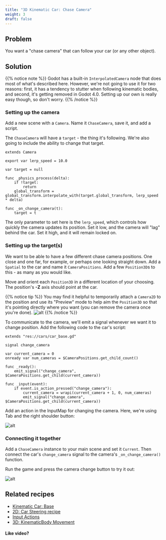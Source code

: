 ```yaml
---
title: "3D Kinematic Car: Chase Camera"
weight: 3
draft: false
---
```


## Problem

You want a "chase camera" that can follow your car (or any other object).

## Solution

{{% notice note %}}
Godot has a built-in `InterpolatedCamera` node that does most of what's described here. However, we're not going to use it for two reasons: first, it has a tendency to stutter when following kinematic bodies, and second, it's getting removed in Godot 4.0. Setting up our own is really easy though, so don't worry. <i class='far fa-smile-beam'></i>
{{% /notice %}}

### Setting up the camera

Add a new scene with a `Camera`. Name it `ChaseCamera`, save it, and add a script.

The `ChaseCamera` will have a `target` - the thing it's following. We're also going to include the ability to change that target.

```gdscript
extends Camera

export var lerp_speed = 10.0

var target = null

func _physics_process(delta):
    if !target:
        return
    global_transform = global_transform.interpolate_with(target.global_transform, lerp_speed * delta)

func _on_change_camera(t):
    target = t
```

The only parameter to set here is the `lerp_speed`, which controls how quickly the camera updates its position. Set it low, and the camera will "lag" behind the car. Set it high, and it will remain locked on.

### Setting up the target(s)

We want to be able to have a few different chase camera positions. One close and one far, for example, or perhaps one looking straight down. Add a `Spatial` to the car and name it `CameraPositions`. Add a few `Position3D`s to this - as many as you would like.

Move and orient each `Position3D` in a different location of your choosing. The position's **-Z** axis should point at the car.

{{% notice tip %}}
You may find it helpful to temporarily attach a `Camera2D` to the position and use its "Preview" mode to help aim the `Position3D` so that it's pointing directly where you want (you can remove the camera once you're done).
![alt](/godot_recipes/img/3d_car_09.png)
{{% /notice %}}

To communicate to the camera, we'll emit a signal whenever we want it to change position. Add the following code to the car's script:

```gdscript
extends "res://cars/car_base.gd"

signal change_camera

var current_camera = 0
onready var num_cameras = $CameraPositions.get_child_count()

func _ready():
    emit_signal("change_camera", $CameraPositions.get_child(current_camera))

func _input(event):
    if event.is_action_pressed("change_camera"):
        current_camera = wrapi(current_camera + 1, 0, num_cameras)
        emit_signal("change_camera", $CameraPositions.get_child(current_camera))
```

Add an action in the InputMap for changing the camera. Here, we're using Tab and the right shoulder button:

![alt](/godot_recipes/img/3d_car_07.png)

### Connecting it together

Add a `ChaseCamera` instance to your main scene and set it `Current`. Then connect the car's `change_camera` signal to the camera's `_on_change_camera()` function.



Run the game and press the camera change button to try it out:

![alt](/godot_recipes/img/3d_car_08.gif)

## Related recipes

- [Kinematic Car: Base](/godot_recipes/3d/kinematic_car/car_base/)
- [2D: Car Steering recipe](/godot_recipes/2d/car_steering)
- [Input Actions](http://kidscancode.org/godot_recipes/input/input_actions/)
- [3D: KinematicBody Movement](/godot_recipes/3d/kinematic_body/)

#### Like video?

